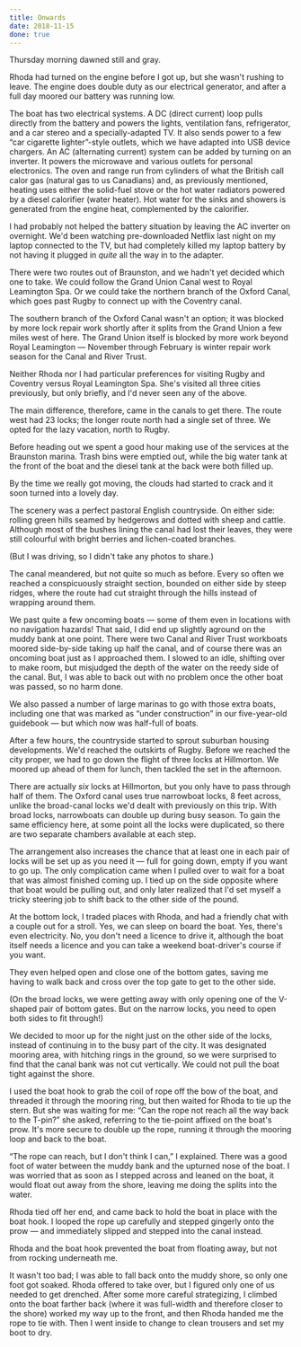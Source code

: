 ```yaml
---
title: Onwards
date: 2018-11-15
done: true
---
```


Thursday morning dawned still and gray.

Rhoda had turned on the engine before I got up,
but she wasn't rushing to leave.
The engine does double duty as our electrical generator,
and after a full day moored our battery was running low.

The boat has two electrical systems.
A DC (direct current) loop pulls directly from the battery
and powers the lights, ventilation fans, refrigerator,
and a car stereo and a specially-adapted TV.
It also sends power to a few “car cigarette lighter”-style outlets,
which we have adapted into USB device chargers.
An AC (alternating current) system can be added
by turning on an inverter.
It powers the microwave and various outlets for personal electronics.
The oven and range run from cylinders of what the British call calor gas
(natural gas to us Canadians)
and, as previously mentioned,
heating uses either the solid-fuel stove
or the hot water radiators powered by a diesel calorifier (water heater).
Hot water for the sinks and showers
is generated from the engine heat,
complemented by the calorifier.

I had probably not helped the battery situation
by leaving the AC inverter on overnight.
We'd been watching pre-downloaded Netflix last night
on my laptop connected to the TV,
but had completely killed my laptop battery
by not having it plugged in _quite_ all the way in to the adapter.

There were two routes out of Braunston,
and we hadn't yet decided which one to take.
We could follow the Grand Union Canal west to Royal Leamington Spa.
Or we could take the northern branch of the Oxford Canal,
which goes past Rugby to connect up with the Coventry canal.

The southern branch of the Oxford Canal wasn't an option;
it was blocked by more lock repair work shortly after it splits
from the Grand Union a few miles west of here.
The Grand Union itself is blocked by more work beyond Royal Leamington —
November through February is winter repair work season
for the Canal and River Trust.

Neither Rhoda nor I had particular preferences for visiting
Rugby and Coventry versus Royal Leamington Spa.
She's visited all three cities previously, but only briefly,
and I'd never seen any of the above.

The main difference, therefore, came in the canals to get there.
The route west had 23 locks; the longer route north had a single set of three.
We opted for the lazy vacation, north to Rugby.

Before heading out we spent a good hour
making use of the services at the Braunston marina.
Trash bins were emptied out,
while the big water tank at the front of the boat 
and the diesel tank at the back were both filled up.

By the time we really got moving,
the clouds had started to crack
and it soon turned into a lovely day.

The scenery was a perfect pastoral English countryside.
On either side:
rolling green hills seamed by hedgerows
and dotted with sheep and cattle.
Although most of the bushes lining the canal had lost their leaves,
they were still colourful with bright berries
and lichen-coated branches.

(But I was driving, so I didn't take any photos to share.)

The canal meandered, but not quite so much as before.
Every so often we reached a conspicuously straight section,
bounded on either side by steep ridges,
where the route had cut straight through the hills instead of wrapping around them.

We past quite a few oncoming boats —
some of them even in locations with no navigation hazards!
That said, I did end up slightly aground on the muddy bank at one point.
There were two Canal and River Trust workboats moored side-by-side taking up half the canal,
and of course there was an oncoming boat just as I approached them.
I slowed to an idle, shifting over to make room,
but misjudged the depth of the water on the reedy side of the canal.
But, I was able to back out with no problem once the other boat was passed,
so no harm done.

We also passed a number of large marinas to go with those extra boats,
including one that was marked as “under construction” in our five-year-old guidebook —
but which now was half-full of boats.

After a few hours,
the countryside started to sprout suburban housing developments.
We'd reached the outskirts of Rugby.
Before we reached the city proper,
we had to go down the flight of three locks at Hillmorton.
We moored up ahead of them for lunch, then tackled the set in the afternoon.

There are actually _six_ locks at Hillmorton,
but you only have to pass through half of them.
The Oxford canal uses true narrowboat locks, 8 feet across,
unlike the broad-canal locks we'd dealt with previously on this trip.
With broad locks, narrowboats can double up during busy season.
To gain the same efficiency here,
at some point all the locks were duplicated,
so there are two separate chambers available at each step.

The arrangement also increases the chance
that at least one in each pair of locks will be set up as you need it —
full for going down, empty if you want to go up.
The only complication came when I pulled over to wait for a boat
that was almost finished coming up.
I tied up on the side opposite where that boat would be pulling out,
and only later realized that I'd set myself a tricky steering job
to shift back to the other side of the pound.

At the bottom lock, I traded places with Rhoda,
and had a friendly chat with a couple out for a stroll.
Yes, we can sleep on board the boat.
Yes, there's even electricity.
No, you don't need a licence to drive it,
although the boat itself needs a licence
and you can take a weekend boat-driver's course if you want.

They even helped open and close one of the bottom gates,
saving me having to walk back and cross over the top gate to get to the other side.

(On the broad locks,
we were getting away with only opening one of the V-shaped pair of bottom gates.
But on the narrow locks, you need to open both sides to fit through!)

We decided to moor up for the night just on the other side of the locks,
instead of continuing in to the busy part of the city.
It was designated mooring area,
with hitching rings in the ground,
so we were surprised to find that the canal bank was not cut vertically.
We could not pull the boat tight against the shore.

I used the boat hook to grab the coil of rope off the bow of the boat,
and threaded it through the mooring ring,
but then waited for Rhoda to tie up the stern.
But she was waiting for me:
“Can the rope not reach all the way back to the T-pin?” she asked,
referring to the tie-point affixed on the boat's prow.
It's more secure to double up the rope,
running it through the mooring loop and back to the boat.

“The rope can reach, but I don't think I can,” I explained.
There was a good foot of water between the muddy bank and the upturned nose of the boat.
I was worried that as soon as I stepped across and leaned on the boat,
it would float out away from the shore,
leaving me doing the splits into the water.

Rhoda tied off her end,
and came back to hold the boat in place with the boat hook.
I looped the rope up carefully and stepped gingerly onto the prow —
and immediately slipped and stepped into the canal instead.

Rhoda and the boat hook prevented the boat from floating away,
but not from rocking underneath me.

It wasn't too bad;
I was able to fall back onto the muddy shore,
so only one foot got soaked.
Rhoda offered to take over,
but I figured only one of us needed to get drenched.
After some more careful strategizing,
I climbed onto the boat farther back
(where it was full-width and therefore closer to the shore)
worked my way up to the front,
and then Rhoda handed me the rope to tie with.
Then I went inside to change to clean trousers
and set my boot to dry.

